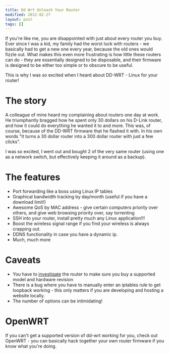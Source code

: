 ```yaml
---
title: Dd Wrt Unleash Your Router
modified: 2012-02-27
layout: post
tags: []
---
```


If you're like me, you are disappointed with just about every router you buy. Ever since I was a kid, my family had the worst luck with routers - we basically had to get a new one every year, because the old ones would fizzle out.
What makes this even more frustrating is how little these routers can do - they are essentially designed to be disposable, and their firmware is designed to be either too simple or to obscure to be useful.

This is why I was so excited when I heard about DD-WRT - Linux for your router!

# The story 

A colleague of mine heard my complaining about routers one day at work. He triumphantly bragged how he spent only 30 dollars on his D-Link router, and how it could do everything he wanted it to and more. This was, of course, because of the DD-WRT firmware that he flashed it with. In his own words "It turns a 30 dollar router into a 300 dollar router with just a few clicks".

I was so excited, I went out and bought 2 of the very same router (using one as a network switch, but effectively keeping it around as a backup).

# The features

+ Port forwarding like a boss using Linux IP tables
+ Graphical bandwidth tracking by day/month (useful if you have a download limit!)
+ Awesome QoS by MAC address - give certain computers priority over others, and give web browsing priority over, say torrenting
+ SSH into your router, install pretty much any Linux application!!!
+ Boost the wireless signal range if you find your wireless is always crapping out.
+ DDNS functionality in case you have a dynamic ip.
+ Much, much more

# Caveats

+ You have to [investigate](http://www.dd-wrt.com/wiki/index.php/Supported_Devices) the router to make sure you buy a supported model and hardware revision 
+ There is a bug where you have to manually enter an iptables rule to get loopback working - this only matters if you are developing and hosting a website locally.
+ The number of options can be intimidating!

# OpenWRT

If you can't get a supported version of dd-wrt working for you, check out OpenWRT - you can basically hack together your own router firmware if you know what you're doing.
